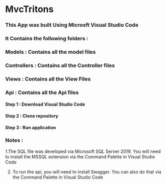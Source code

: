 # MvcTritons

### This App was built Using Microsft Visual Studio Code

### It Contains the following folders :

### Models : Contains all the model files

### Controllers : Contains all the Controller files

### Views : Contains all the View Files

### Api : Contains all the Api files

#### Step 1 : Download Visual Studio Code

#### Step 2 : Clone repository

#### Step 3 : Run application

### Notes :

1.The SQL file was developed via Microsoft SQL Server 2019. You will need to install the MSSQL extension via the Command Palette in Visual Studio Code

2. To run the api, you will need to install Swagger. You can also do that via the Command Palette in Visual Studio Code


